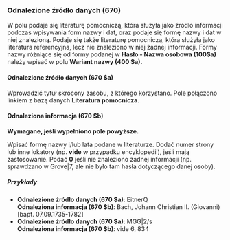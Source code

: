 ### Odnalezione źródło danych (670)
W polu podaje się literaturę pomocniczą, która służyła jako źródło informacji podczas wpisywania form nazwy i dat, oraz podaje się formę nazwy i dat w niej znalezioną. Podaje się także literaturę pomocniczą, która służyła jako literatura referencyjna, lecz nie znaleziono w niej żadnej informacji. Formy nazwy różniące się od formy podanej w **Hasło - Nazwa osobowa (100$a)** należy wpisać w polu **Wariant nazwy (400 $a).**

#### Odnalezione źródło danych (670 $a)
Wprowadzić tytuł skrócony zasobu, z którego korzystano. Pole połączono linkiem z bazą danych **Literatura pomocnicza**.

#### Odnaleziona informacja (670 $b)
**Wymagane, jeśli wypełniono pole powyższe.**

Wpisać formę nazwy i/lub lata podane w literaturze. Dodać numer strony lub inne lokatory (np. **vide** w przypadku encyklopedii), jeśli mają zastosowanie. Podać **0** jeśli nie znaleziono żadnej informacji (np. sprawdzano w Grove|7, ale nie było tam hasła dotyczącego danej osoby).

##### Przykłady
- **Odnalezione źródło danych (670 $a)**: EitnerQ  
 **Odnaleziona informacja (670 $b)**: Bach, Johann Christian II. (Giovanni) [bapt. 07.09.1735-1782]  
- **Odnalezione źródło danych (670 $a)**: MGG|2/s  
 **Odnaleziona informacja (670 $b)**: vide 6, 834
